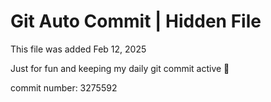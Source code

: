 # Git Auto Commit | Hidden File

This file was added Feb 12, 2025

Just for fun and keeping my daily git commit active 🤪

commit number: 3275592
